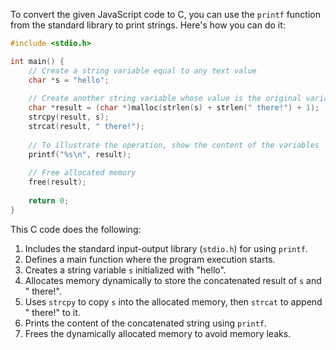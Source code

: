  To convert the given JavaScript code to C, you can use the `printf` function from the standard library to print strings. Here's how you can do it:

```c
#include <stdio.h>

int main() {
    // Create a string variable equal to any text value
    char *s = "hello";
    
    // Create another string variable whose value is the original variable concatenated with another string literal
    char *result = (char *)malloc(strlen(s) + strlen(" there!") + 1);
    strcpy(result, s);
    strcat(result, " there!");
    
    // To illustrate the operation, show the content of the variables
    printf("%s\n", result);
    
    // Free allocated memory
    free(result);
    
    return 0;
}
```

This C code does the following:
1. Includes the standard input-output library (`stdio.h`) for using `printf`.
2. Defines a main function where the program execution starts.
3. Creates a string variable `s` initialized with "hello".
4. Allocates memory dynamically to store the concatenated result of `s` and " there!".
5. Uses `strcpy` to copy `s` into the allocated memory, then `strcat` to append " there!" to it.
6. Prints the content of the concatenated string using `printf`.
7. Frees the dynamically allocated memory to avoid memory leaks.
